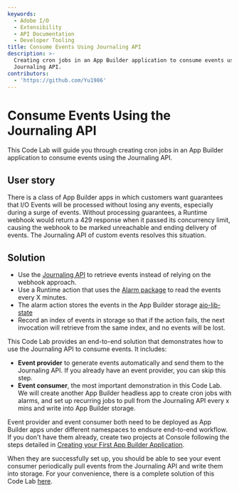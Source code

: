 ```yaml
---
keywords:
  - Adobe I/O
  - Extensibility
  - API Documentation
  - Developer Tooling
title: Consume Events Using Journaling API
description: >-
  Creating cron jobs in an App Builder application to consume events using
  Journaling API.
contributors:
  - 'https://github.com/Yu1986'
---
```


# Consume Events Using the Journaling API

This Code Lab will guide you through creating cron jobs in an App Builder application to consume events using the Journaling API.

## User story

There is a class of App Builder apps in which customers want guarantees that I/O Events will be processed without losing any events, especially during a surge of events. Without processing guarantees, a Runtime webhook would return a 429 response when it passed its concurrency limit, causing the webhook to be marked unreachable and ending delivery of events. The Journaling API of custom events resolves this situation. 

## Solution

- Use the [Journaling API](/events/docs/guides/api/journaling_api/) to retrieve events instead of relying on the webhook approach.
- Use a Runtime action that uses the [Alarm package](../cron-jobs/index.md) to read the events every X minutes.
- The alarm action stores the events in the App Builder storage [aio-lib-state](https://github.com/adobe/aio-lib-state)
- Record an index of events in storage so that if the action fails, the next invocation will retrieve from the same index, and no events will be lost.

This Code Lab provides an end-to-end solution that demonstrates how to use the Journaling API to consume events. It includes: 

- **Event provider** to generate events automatically and send them to the Journaling API.  If you already have an event provider, you can skip this step.
- **Event consumer**, the most important demonstration in this Code Lab. We will create another App Builder headless app to create cron jobs with alarms, and set up recurring jobs to pull from the Journaling API every x mins and write into App Builder storage.

Event provider and event consumer both need to be deployed as App Builder apps under different namespaces to endsure end-to-end workflow.
If you don't have them already, create two projects at Console following the steps detailed in [Creating your First App Builder Application](../../get_started/app_builder_get_started/first_app.md).

When they are successfully set up, you should be able to see your event consumer periodically pull events from the Journaling API and write them into storage.
For your convenience, there is a complete solution of this Code Lab [here](https://github.com/AdobeDocs/adobeio-samples-journaling-events).
